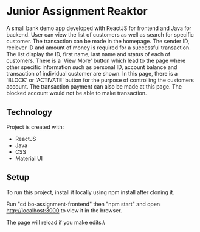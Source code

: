 # Junior Assignment Reaktor

A small bank demo app developed with ReactJS for frontend and Java for backend. User can view the list of customers as well as search for specific customer. The transaction can be made in the homepage. The sender ID, reciever ID and amount of money is required for a successful transaction. The list display the ID, first name, last name and status of each of customers. There is a 'View More' button which lead to the page where other specific information such as personal ID, account balance and transaction  of individual customer are shown. In this page, there is a 'BLOCK' or 'ACTIVATE' button for the purpose of controlling the customers account. The transaction payment can also be made at this page. The blocked account would not be able to make transaction.  

## Technology
Project is created with:
- ReactJS 
- Java
- CSS
- Material UI


## Setup

To run this project, install it locally using npm install after cloning it.

Run "cd bo-assignment-frontend" then "npm start" and open [http://localhost:3000](http://localhost:3000) to view it in the browser.

The page will reload if you make edits.\

